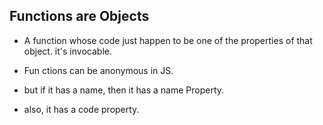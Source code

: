 ## Functions are Objects

- A function whose code just happen to be one of the properties of that object. it's invocable.

- Fun ctions can be anonymous in JS.

- but if it has a name, then it has a name Property.

- also, it has a code property.

